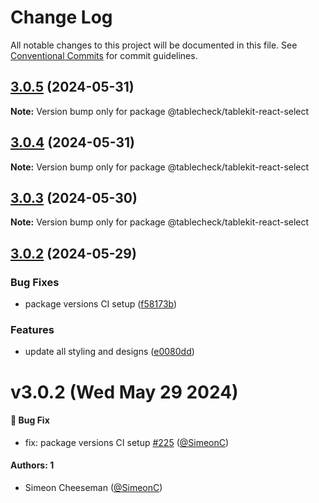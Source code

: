# Change Log

All notable changes to this project will be documented in this file.
See [Conventional Commits](https://conventionalcommits.org) for commit guidelines.

## [3.0.5](https://github.com/tablecheck/tablekit/compare/@tablecheck/tablekit-react-select@3.0.4...@tablecheck/tablekit-react-select@3.0.5) (2024-05-31)

**Note:** Version bump only for package @tablecheck/tablekit-react-select





## [3.0.4](https://github.com/tablecheck/tablekit/compare/@tablecheck/tablekit-react-select@3.0.3...@tablecheck/tablekit-react-select@3.0.4) (2024-05-31)

**Note:** Version bump only for package @tablecheck/tablekit-react-select





## [3.0.3](https://github.com/tablecheck/tablekit/compare/@tablecheck/tablekit-react-select@3.0.2...@tablecheck/tablekit-react-select@3.0.3) (2024-05-30)

**Note:** Version bump only for package @tablecheck/tablekit-react-select





## [3.0.2](https://github.com/tablecheck/tablekit/compare/@tablecheck/tablekit-react-select@3.0.0-next.32...@tablecheck/tablekit-react-select@3.0.2) (2024-05-29)


### Bug Fixes

* package versions CI setup ([f58173b](https://github.com/tablecheck/tablekit/commit/f58173b46547ceca7c70ad1226acbc9de579387c))


### Features

* update all styling and designs ([e0080dd](https://github.com/tablecheck/tablekit/commit/e0080dd5d8d5147a02a7d2fbdf667dc3e27b37f2))





# v3.0.2 (Wed May 29 2024)

#### 🐛 Bug Fix

- fix: package versions CI setup [#225](https://github.com/tablecheck/tablekit/pull/225) ([@SimeonC](https://github.com/SimeonC))

#### Authors: 1

- Simeon Cheeseman ([@SimeonC](https://github.com/SimeonC))
